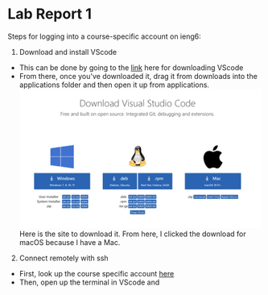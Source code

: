 # Lab Report 1

Steps for logging into a course-specific account on ieng6:
1. Download and install VScode
*  This can be done by going to the [link](https://code.visualstudio.com/download) here for downloading VScode
* From there, once you've downloaded it, drag it from downloads into the applications folder and then open it up from applications.
![Image](VScode.png) Here is the site to download it. From here, I clicked the download for macOS because I have a Mac.
2. Connect remotely with ssh
* First, look up the course specific account [here](https://sdacs.ucsd.edu/~icc/index.php)
* Then, open up the terminal in VScode and 

